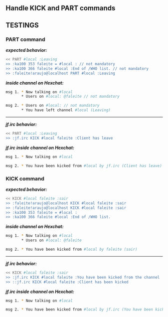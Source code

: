 ## Handle KICK and PART commands

## TESTINGS

### PART command
***expected behavior:***
```sh
<< PART #local :Leaving
>> :ka100 353 faleite = #local : // not mandatory
>> :ka100 366 faleite #local :End of /WHO list. // not mandatory
>> :faleite!araujo@localhost PART #local :Leaving
```
***inside channel on Hexchat:***
```sh
msg 1. * Now talking on #local
       * Users on #local: @faleite // not mandatory

msg 2. * Users on #local: // not mandatory
       * You have left channel #local (Leaving)
```
---

***jf.irc behavior:***
```sh
<< PART #local :Leaving
>> :jf.irc KICK #local faleite :Client has leave
```
***jf.irc inside channel on Hexchat:***
```sh
msg 1. * Now talking on #local

msg 2. * You have been kicked from #local by jf.irc (Client has leave)
```

### KICK command
***expected behavior:***
```sh
<< KICK #local faleite :sair
>> :faleite!araujo@localhost KICK #local faleite :sair
>> :faleite!araujo@localhost KICK #local faleite :sair
>> :ka100 353 faleite = #local :
>> :ka100 366 faleite #local :End of /WHO list.
```
***inside channel on Hexchat:***
```sh
msg 1. * Now talking on #local
       * Users on #local: @faleite 

msg 2. * You have been kicked from #local by faleite (sair)
```
---

***jf.irc behavior:***
```sh
<< KICK #local faleite :sair 
>> :jf.irc KICK #local faleite :You have been kicked from the channel
>> ::jf.irc KICK #local faleite :Client has been kicked
```
***jf.irc inside channel on Hexchat:***
```sh
msg 1. * Now talking on #local

msg 2. * You have been kicked from #local by jf.irc (You have been kicked from the channel)
```